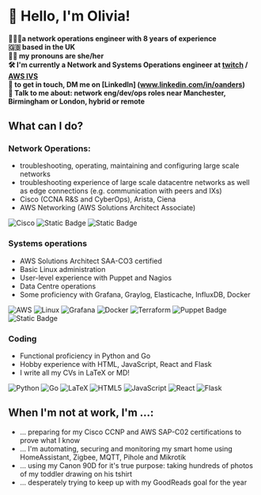 # 👋 Hello, I'm Olivia! 
#### 👩🏻‍💻a network operations engineer with 8 years of experience <br> 🇬🇧 based in the UK  <br>🏳️‍🌈 my pronouns are she/her  <br> 🛠️ I'm currently a Network and Systems Operations engineer at [twitch](https://blog.twitch.tv/en/2021/10/25/so-you-want-to-work-at-twitch-meet-the-gsoc-team-with-elliot-fenech/) / [AWS IVS](https://ivs.rocks/) <br> 🤙 to get in touch, DM me on  [LinkedIn] (www.linkedin.com/in/oanders) <br> 📩 Talk to me about: network eng/dev/ops roles near Manchester, Birmingham or London, hybrid or remote 
## What can I do? 

### Network Operations:
  * troubleshooting, operating, maintaining and configuring large scale networks
  * troubleshooting experience of large scale datacentre networks as well as edge connections (e.g. communication with peers and IXs)
  * Cisco (CCNA R&S and CyberOps), Arista, Ciena
  * AWS Networking (AWS Solutions Architect Associate)

![Cisco](https://img.shields.io/badge/cisco-%23049fd9.svg?style=for-the-badge&logo=cisco&logoColor=black) ![Static Badge](https://img.shields.io/badge/ARISTA-ARISTA?style=for-the-badge&color=%2316335c)
![Static Badge](https://img.shields.io/badge/CIENA-CIENA?style=for-the-badge&color=%2396121b)


### Systems operations
  * AWS Solutions Architect SAA-CO3 certified   
  * Basic Linux administration
  * User-level experience with Puppet and Nagios 
  * Data Centre operations
  * Some proficiency with Grafana, Graylog, Elasticache, InfluxDB, Docker

![AWS](https://img.shields.io/badge/AWS-%23FF9900.svg?style=for-the-badge&logo=amazon-aws&logoColor=white) ![Linux](https://img.shields.io/badge/Linux-FCC624?style=for-the-badge&logo=linux&logoColor=black)  ![Grafana](https://img.shields.io/badge/grafana-%23F46800.svg?style=for-the-badge&logo=grafana&logoColor=white) ![Docker](https://img.shields.io/badge/docker-%230db7ed.svg?style=for-the-badge&logo=docker&logoColor=white) ![Terraform](https://img.shields.io/badge/terraform-%235835CC.svg?style=for-the-badge&logo=terraform&logoColor=white)
![Puppet Badge](https://img.shields.io/badge/Puppet-FFAE1A?logo=puppet&logoColor=fff&style=for-the-badge) ![Static Badge](https://img.shields.io/badge/NAGIOS-NAGIOS?style=for-the-badge&color=%238FE28D)


### Coding
  * Functional proficiency in Python and Go
  * Hobby experience with HTML, JavaScript, React and Flask
  * I write all my CVs in LaTeX or MD!
    
![Python](https://img.shields.io/badge/python-3670A0?style=for-the-badge&logo=python&logoColor=ffdd54) 
![Go](https://img.shields.io/badge/go-%2300ADD8.svg?style=for-the-badge&logo=go&logoColor=white) 
![LaTeX](https://img.shields.io/badge/latex-%23008080.svg?style=for-the-badge&logo=latex&logoColor=white)
![HTML5](https://img.shields.io/badge/html5-%23E34F26.svg?style=for-the-badge&logo=html5&logoColor=white)
![JavaScript](https://img.shields.io/badge/javascript-%23323330.svg?style=for-the-badge&logo=javascript&logoColor=%23F7DF1E)
![React](https://img.shields.io/badge/react-%2320232a.svg?style=for-the-badge&logo=react&logoColor=%2361DAFB)
![Flask](https://img.shields.io/badge/flask-%23000.svg?style=for-the-badge&logo=flask&logoColor=white)


## When I'm not at work, I'm ...:
* ... preparing for my Cisco CCNP and AWS SAP-C02 certifications to prove what I know
* ... I'm automating, securing and monitoring my smart home using HomeAssistant, Zigbee, MQTT, Pihole and Mikrotik 
* ... using my Canon 90D for it's true purpose: taking hundreds of photos of my toddler drawing on his tshirt 
* ... desperately trying to keep up with my GoodReads goal for the year 

